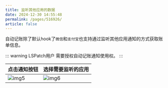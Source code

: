 ```yaml
---
title: 监听其他应用的数据
date: 2024-12-30 14:55:48
permalink: /pages/516926/
article: false
---
```

自动记账除了默认hook了`微信`和`支付宝`也支持通过监听其他应用通知的方式获取账单信息。

::: warning LSPatch用户
需要授权自动记账通知使用权。
:::

| 点击通知按钮                     | 选择需要监听的应用    |
|----------------------------|---------------------------|
| ![img5](/images/img16.jpg) | ![img6](/images/img17.jpg) |
